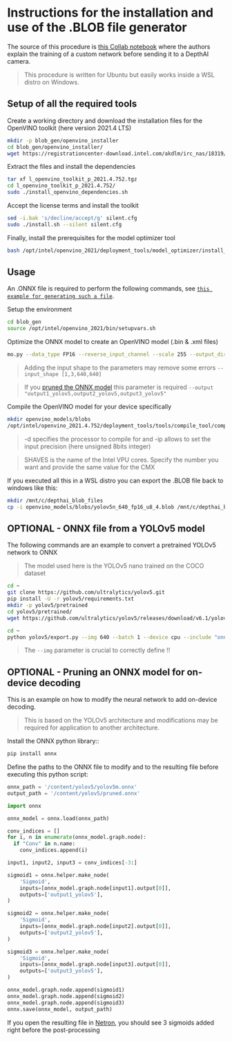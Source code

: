 # Instructions for the installation and use of the .BLOB file generator

The source of this procedure is [this Collab notebook](https://colab.research.google.com/github/luxonis/depthai-ml-training/blob/master/colab-notebooks/YoloV5_training.ipynb) where the authors explain the training of a custom network before sending it to a DepthAI camera.

> This procedure is written for Ubuntu but easily works inside a WSL distro on Windows.

## Setup of all the required tools

Create a working directory and download the installation files for the OpenVINO toolkit (here version 2021.4 LTS)

```bash
mkdir -p blob_gen/openvino_installer
cd blob_gen/openvino_installer/
wget https://registrationcenter-download.intel.com/akdlm/irc_nas/18319/l_openvino_toolkit_p_2021.4.752.tgz
```

Extract the files and install the dependencies
```bash
tar xf l_openvino_toolkit_p_2021.4.752.tgz
cd l_openvino_toolkit_p_2021.4.752/
sudo ./install_openvino_dependencies.sh
```

Accept the license terms and install the toolkit
```bash
sed -i.bak 's/decline/accept/g' silent.cfg
sudo ./install.sh --silent silent.cfg
```

Finally, install the prerequisites for the model optimizer tool
```bash
bash /opt/intel/openvino_2021/deployment_tools/model_optimizer/install_prerequisites/install_prerequisites.sh
```

## Usage

An .ONNX file is required to perform the following commands, see [`this example for generating such a file`](#optional---onnx-file-from-a-yolov5-model).

Setup the environment
```bash
cd blob_gen
source /opt/intel/openvino_2021/bin/setupvars.sh
```

Optimize the ONNX model to create an OpenVINO model (.bin & .xml files)
```bash
mo.py --data_type FP16 --reverse_input_channel --scale 255 --output_dir openvino_models/ --input_model ../yolov5/pretrained/yolov5n.onnx
```
> Adding the input shape to the parameters may remove some errors `--input_shape [1,3,640,640]`

> If you [pruned the ONNX model](#optional---pruning-an-onnx-model-for-on-device-decoding) this parameter is required `--output "output1_yolov5,output2_yolov5,output3_yolov5"`

Compile the OpenVINO model for your device specifically
```bash
mkdir openvino_models/blobs
/opt/intel/openvino_2021.4.752/deployment_tools/tools/compile_tool/compile_tool -ip U8 -d MYRIAD -VPU_NUMBER_OF_SHAVES 4 -VPU_NUMBER_OF_CMX_SLICES 4 -m openvino_models/yolov5n.xml -o openvino_models/blobs/yolov5n_640_fp16_u8_4.blob
```
> -d specifies the processor to compile for and -ip allows to set the input precision (here unsigned 8bits integer)

> SHAVES is the name of the Intel VPU cores. Specify the number you want and provide the same value for the CMX 

If you executed all this in a WSL distro you can export the .BLOB file back to windows like this:
```bash
mkdir /mnt/c/depthai_blob_files
cp -i openvino_models/blobs/yolov5n_640_fp16_u8_4.blob /mnt/c/depthai_blob_files/
```

## OPTIONAL - ONNX file from a YOLOv5 model
The following commands are an example to convert a pretrained YOLOv5 network to ONNX
> The model used here is the YOLOv5 nano trained on the COCO dataset
```bash
cd ~
git clone https://github.com/ultralytics/yolov5.git
pip install -U -r yolov5/requirements.txt
mkdir -p yolov5/pretrained
cd yolov5/pretrained/
wget https://github.com/ultralytics/yolov5/releases/download/v6.1/yolov5n.pt

cd ~
python yolov5/export.py --img 640 --batch 1 --device cpu --include "onnx" --simplify --weights yolov5/pretrained/yolov5n.pt
```
> The `--img` parameter is crucial to correctly define !!

## OPTIONAL - Pruning an ONNX model for on-device decoding

This is an example on how to modify the neural network to add on-device decoding.
> This is based on the YOLOv5 architecture and modifications may be required for application to another architecture.

Install the ONNX python library::
```bash
pip install onnx
```

Define the paths to the ONNX file to modify and to the resulting file before executing this python script:
```python
onnx_path = '/content/yolov5/yolov5m.onnx'
output_path = '/content/yolov5/pruned.onnx'

import onnx

onnx_model = onnx.load(onnx_path)

conv_indices = []
for i, n in enumerate(onnx_model.graph.node):
  if "Conv" in n.name:
    conv_indices.append(i)

input1, input2, input3 = conv_indices[-3:]

sigmoid1 = onnx.helper.make_node(
    'Sigmoid',
    inputs=[onnx_model.graph.node[input1].output[0]],
    outputs=['output1_yolov5'],
)

sigmoid2 = onnx.helper.make_node(
    'Sigmoid',
    inputs=[onnx_model.graph.node[input2].output[0]],
    outputs=['output2_yolov5'],
)

sigmoid3 = onnx.helper.make_node(
    'Sigmoid',
    inputs=[onnx_model.graph.node[input3].output[0]],
    outputs=['output3_yolov5'],
)

onnx_model.graph.node.append(sigmoid1)
onnx_model.graph.node.append(sigmoid2)
onnx_model.graph.node.append(sigmoid3)
onnx.save(onnx_model, output_path)
```

If you open the resulting file in [Netron](https://netron.app/), you should see 3 sigmoids added right before the post-processing